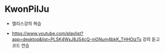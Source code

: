 # KwonPilJu

* 엘리스강의 복습

* https://www.youtube.com/playlist?app=desktop&list=PLSK4WsJ8JS4cQ-niGNum4bkK_THHOizTs  강의 듣고 코드 연습
